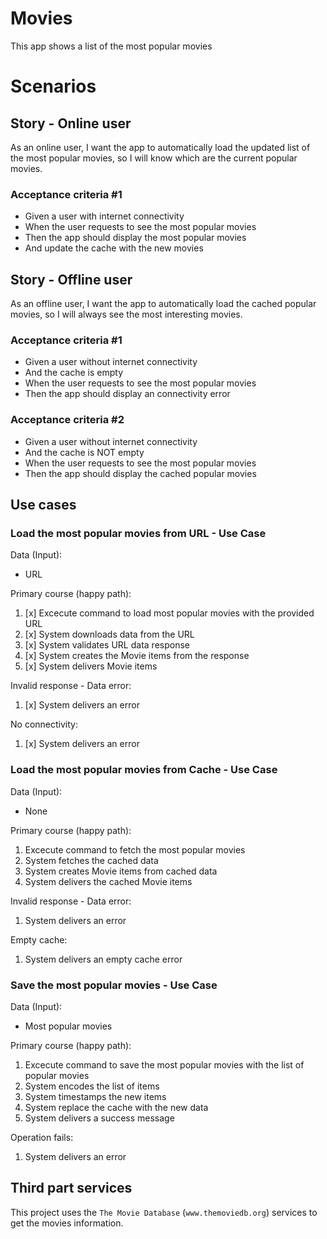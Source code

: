 # Movies
This app shows a list of the most popular movies

# Scenarios

## Story - Online user
As an online user, I want the app to automatically load the updated list of the most popular movies, so I will know which are the current popular movies. 

### Acceptance criteria #1
- Given a user with internet connectivity
- When the user requests to see the most popular movies
- Then the app should display the most popular movies
- And update the cache with the new movies

## Story - Offline user
As an offline user, I want the app to automatically load the cached popular movies, so I will always see the most interesting movies. 

### Acceptance criteria #1
- Given a user without internet connectivity
- And the cache is empty
- When the user requests to see the most popular movies
- Then the app should display an connectivity error

### Acceptance criteria #2
- Given a user without internet connectivity
- And the cache is NOT empty
- When the user requests to see the most popular movies
- Then the app should display the cached popular movies 

## Use cases
### Load the most popular movies from URL - Use Case
Data (Input): 
 - URL
 
Primary course (happy path): 
 1. [x] Excecute command to load most popular movies with the provided URL 
 2. [x] System downloads data from the URL 
 3. [x] System validates URL data response 
 4. [x] System creates the Movie items from the response 
 5. [x] System delivers Movie items

Invalid response - Data error: 
 1. [x] System delivers an error 
 
No connectivity:
 1. [x] System delivers an error 

### Load the most popular movies from Cache - Use Case
Data (Input): 
 - None
 
Primary course (happy path): 
 1. Excecute command to fetch the most popular movies
 2. System fetches the cached data 
 3. System creates Movie items from cached data
 4. System delivers the cached Movie items

Invalid response - Data error: 
 1. System delivers an error
 
Empty cache:
 1. System delivers an empty cache error
 
### Save the most popular movies - Use Case
Data (Input): 
 - Most popular movies
 
Primary course (happy path): 
 1. Excecute command to save the most popular movies with the list of popular movies
 2. System encodes the list of items
 3. System timestamps the new items
 4. System replace the cache with the new data
 3. System delivers a success message

Operation fails: 
 1. System delivers an error

## Third part services 
This project uses the `The Movie Database` (`www.themoviedb.org`) services to get the movies information. 
